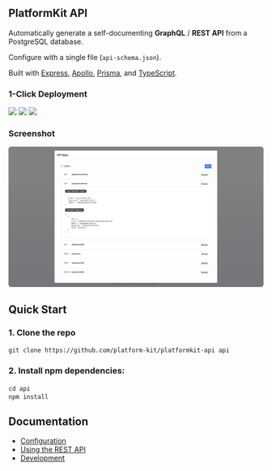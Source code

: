 ## PlatformKit API

Automatically generate a self-documenting **GraphQL** /  **REST API** from a PostgreSQL database.

Configure with a single file (`api-schema.json`).

Built with [Express](https://expressjs.com), [Apollo](https://www.apollographql.com), [Prisma](https://www.prisma.io), and [TypeScript](https://www.typescriptlang.org/).

### 1-Click Deployment

<a href="https://heroku.com/deploy?template=https://github.com/platform-kit/platformkit-api" target="_blank"><img src="https://www.herokucdn.com/deploy/button.svg" height="35"></a> <a href="https://render.com/deploy?repo=https://github.com/platform-kit/platformkit-api" target="_blank"><img src="https://render.com/images/deploy-to-render-button.svg" height="35"></a> <a href="https://cloud.digitalocean.com/apps/new?repo=https://github.com/platform-kit/platformkit-api/tree/main" target="_blank"><img src="https://www.deploytodo.com/do-btn-blue.svg" height="35"></a>

### Screenshot

<img src="docs/screenshot.png" style="border-radius:5px"/>

## Quick Start
### 1. Clone the repo

```
git clone https://github.com/platform-kit/platformkit-api api
```

### 2. Install npm dependencies:

```
cd api
npm install
```
## Documentation
- [Configuration](/docs/1-configuration.md)
- [Using the REST API](/docs/2-rest-api.md)
- [Development](/docs/3-development.md)
